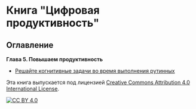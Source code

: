 # Книга "Цифровая продуктивность"

## Оглавление

**Глава 5. Повышаем продуктивность**

- [Решайте когнитивные задачи во время выполнения рутинных](organy-chuvstv.md)

Эта книга выпускается под лицензией [Creative Commons Attribution 4.0 International License][cc-by].

[![CC BY 4.0][cc-by-image]][cc-by]

[cc-by]: LICENSE
[cc-by-image]: https://i.creativecommons.org/l/by/4.0/88x31.png
